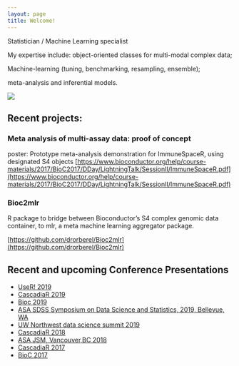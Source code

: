 ```yaml
---
layout: page
title: Welcome!
---
```



Statistician / Machine Learning specialist

My expertise include: object-oriented classes for multi-modal complex data;

Machine-learning (tuning, benchmarking, resampling, ensemble);

meta-analysis and inferential models.  

<img src="https://drorberel.github.io/img/paradigmIII.jpg">



## Recent projects: 

### Meta analysis of multi-assay data: proof of concept
poster: Prototype meta-analysis demonstration for ImmuneSpaceR, using designated S4 objects
[https://www.bioconductor.org/help/course-materials/2017/BioC2017/DDay/LightningTalk/SessionII/ImmuneSpaceR.pdf](https://www.bioconductor.org/help/course-materials/2017/BioC2017/DDay/LightningTalk/SessionII/ImmuneSpaceR.pdf)


### Bioc2mlr
R package to bridge between Bioconductor’s S4 complex genomic data container, to mlr, a meta machine learning aggregator package. 

[https://github.com/drorberel/Bioc2mlr](https://github.com/drorberel/Bioc2mlr)


## Recent and upcoming Conference Presentations
- [UseR! 2019](http://www.user2019.fr/program_overview/)
- [CascadiaR 2019](https://www.eventbank.com/event/cascadia-r-conference-2019-11944/)  
- [Bioc 2019](http://bioc2019.bioconductor.org/)
- [ASA SDSS Symposium on Data Science and Statistics, 2019, Bellevue, WA](https://ww2.amstat.org/meetings/sdss/2019/onlineprogram/AbstractDetails.cfm?AbstractID=306196)
- [UW Northwest data science summit 2019](https://escience.washington.edu/northwest-data-science-summit/)
- [CascadiaR 2018](https://cascadiarconf.com/years/2018/agenda/#dror-berel)  
- [ASA JSM, Vancouver,BC 2018](https://ww2.amstat.org/meetings/jsm/2018/onlineprogram/AbstractDetails.cfm?abstractid=328658)  
- [CascadiaR 2017](https://cascadiarconf.com/years/2017/agenda/)
- [BioC 2017](https://bioconductor.org/help/course-materials/2017/BioC2017/)


